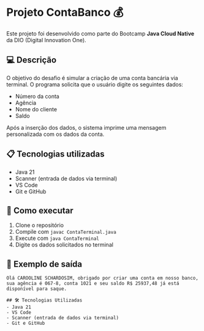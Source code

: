 # Projeto ContaBanco 💰

Este projeto foi desenvolvido como parte do Bootcamp **Java Cloud Native** da DIO (Digital Innovation One).

## 💻 Descrição
O objetivo do desafio é simular a criação de uma conta bancária via terminal. O programa solicita que o usuário digite os seguintes dados:

- Número da conta
- Agência
- Nome do cliente
- Saldo

Após a inserção dos dados, o sistema imprime uma mensagem personalizada com os dados da conta.

## 📋 Tecnologias utilizadas
- Java 21
- Scanner (entrada de dados via terminal)
- VS Code
- Git e GitHub

## 🚀 Como executar
1. Clone o repositório
2. Compile com `javac ContaTerminal.java`
3. Execute com `java ContaTerminal`
4. Digite os dados solicitados no terminal

## 📄 Exemplo de saída

```text
Olá CAROOLINE SCHARDOSIM, obrigado por criar uma conta em nosso banco, sua agência é 067-8, conta 1021 e seu saldo R$ 25937,48 já está disponível para saque.

## 🛠 Tecnologias Utilizadas
- Java 21
- VS Code
- Scanner (entrada de dados via terminal)
- Git e GitHub

